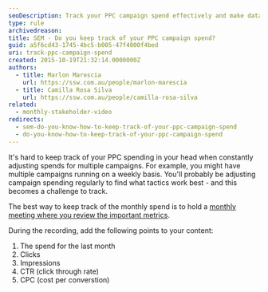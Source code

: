 ```yaml
---
seoDescription: Track your PPC campaign spend effectively and make data-driven decisions with regular reporting on monthly spend, clicks, impressions, CTR, and CPC.
type: rule
archivedreason:
title: SEM - Do you keep track of your PPC campaign spend?
guid: a5f6cd43-1745-4bc5-b005-47f4000f4bed
uri: track-ppc-campaign-spend
created: 2015-10-19T21:32:14.0000000Z
authors:
  - title: Marlon Marescia
    url: https://ssw.com.au/people/marlon-marescia
  - title: Camilla Rosa Silva
    url: https://ssw.com.au/people/camilla-rosa-silva
related:
  - monthly-stakeholder-video
redirects:
  - sem-do-you-know-how-to-keep-track-of-your-ppc-campaign-spend
  - do-you-know-how-to-keep-track-of-your-ppc-campaign-spend
---
```


It's hard to keep track of your PPC spending in your head when constantly adjusting spends for multiple campaigns. For example, you might have multiple campaigns running on a weekly basis. You'll probably be adjusting campaign spending regularly to find what tactics work best - and this becomes a challenge to track.

<!--endintro-->

The best way to keep track of the monthly spend is to hold a [monthly meeting where you review the important metrics](/monthly-stakeholder-video).

During the recording, add the following points to your content:

1. The spend for the last month
1. Clicks
1. Impressions
1. CTR (click through rate)
1. CPC (cost per converstion)
